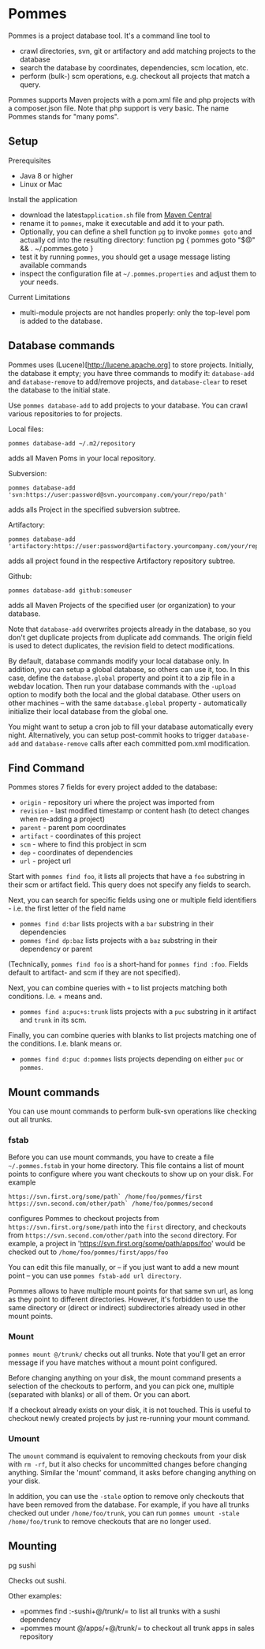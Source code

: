 # Pommes

Pommes is a project database tool. It's a command line tool to
* crawl directories, svn, git or artifactory and add matching projects to the database
* search the database by coordinates, dependencies, scm location, etc. 
* perform (bulk-) scm operations, e.g. checkout all projects that match a query.
  
Pommes supports Maven projects with a pom.xml file and php projects with a composer.json file. Note that php support is very basic. 
The name Pommes stands for "many poms".

## Setup

Prerequisites
* Java 8 or higher
* Linux or Mac

Install the application
* download the latest`application.sh` file from [Maven Central](http://search.maven.org/#search%7Cgav%7C1%7Cg%3A%22net.oneandone%22%20AND%20a%3A%22pommes%22) 
* rename it to `pommes`, make it executable and add it to your path.
* Optionally, you can define a shell function `pg` to invoke `pommes goto` and actually cd into the resulting directory:
       function pg {
         pommes goto "$@" && . ~/.pommes.goto
       }
* test it by running `pommes`, you should get a usage message listing available commands
* inspect the configuration file at `~/.pommes.properties` and adjust them to your needs.

Current Limitations
* multi-module projects are not handles properly: only the top-level pom is added to the database.

## Database commands

Pommes uses (Lucene)[http://lucene.apache.org] to store projects. Initially, the database it empty; you have three commands to 
modify it: `database-add` and `database-remove` to add/remove projects, and `database-clear` to reset the database to the initial state.
                                                                         
Use `pommes database-add` to add projects to your database. You can crawl various repositories to for projects.

Local files:

    pommes database-add ~/.m2/repository
    
adds all Maven Poms in your local repository.

Subversion:

    pommes database-add 'svn:https://user:password@svn.yourcompany.com/your/repo/path'

adds alls Project in the specified subversion subtree.

Artifactory:

    pommes database-add 'artifactory:https://user:password@artifactory.yourcompany.com/your/repo/path' 
    
adds all project found in the respective Artifactory repository subtree.

Github:

    pommes database-add github:someuser

adds all Maven Projects of the specified user (or organization) to your database.

Note that `database-add` overwrites projects already in the database, so you don't get duplicate projects from duplicate add commands.
The origin field is used to detect duplicates, the revision field to detect modifications.  

By default, database commands modify your local database only. In addition, you can setup a global database, so others can use it, too. 
In this case, define the `database.global` property and point it to a zip file in a webdav location. Then run your database commands 
with the `-upload` option to modify both the local and the global database. Other users on other machines – with the same 
`database.global` property - automatically initialize their local database from the global one.

You might want to setup a cron job to fill your database automatically every night. Alternatively, you can setup post-commit hooks to 
trigger `database-add` and `database-remove` calls after each committed pom.xml modification.

## Find Command

Pommes stores 7 fields for every project added to the database:
* `origin` - repository uri where the project was imported from
* `revision` - last modified timestamp or content hash (to detect changes when re-adding a project)
* `parent` - parent pom coordinates
* `artifact` - coordinates of this project
* `scm` - where to find this probject in scm
* `dep` - coordinates of dependencies
* `url` - project url

Start with `pommes find foo`, it lists all projects that have a `foo` substring in their scm or artifact field. This query does not specify
any fields to search. 

Next, you can search for specific fields using one or multiple field identifiers - i.e. the first letter of the field name
* `pommes find d:bar` lists projects with a `bar` substring in their dependencies
* `pommes find dp:baz` lists projects with a `baz` substring in their dependency or parent

(Technically, `pommes find foo` is a short-hand for `pommes find :foo`. Fields default to artifact- and scm if they are not specified).

Next, you can combine queries with `+` to list projects matching both conditions. I.e. + means and.
* `pommes find a:puc+s:trunk` lists projects with a `puc` substring in it artifact and `trunk` in its scm.

Finally, you can combine queries with blanks to list projects matching one of the conditions. I.e. blank means or.
* `pommes find d:puc d:pommes` lists projects depending on either `puc` or `pommes`.

## Mount commands

You can use mount commands to perform bulk-svn operations like checking out all trunks.

### fstab 

Before you can use mount commands, you have to create a file `~/.pommes.fstab` in your home directory. This file contains a list of mount points to configure where you want checkouts to show up on your disk. For example

    https://svn.first.org/some/path` /home/foo/pommes/first
    https://svn.second.com/other/path` /home/foo/pommes/second

configures Pommes to checkout projects from `https://svn.first.org/some/path` into the `first` directory, and checkouts from `https://svn.second.com/other/path` into the `second` directory. For example, a project in 'https://svn.first.org/some/path/apps/foo' would be checked out to `/home/foo/pommes/first/apps/foo`

You can edit this file manually, or – if you just want to add a new mount point – you can use `pommes fstab-add url directory`.

Pommes allows to have multiple mount points for that same svn url, as long as they point to different directories. However, it's forbidden to use the same directory or (direct or indirect) subdirectories already used in other mount points.

### Mount

`pommes mount @/trunk/` checks out all trunks. Note that you'll get an error message if you have matches without a mount point configured.

Before changing anything on your disk, the mount command presents a selection of the checkouts to perform, and you can pick one, multiple (separated with blanks) or all of them. Or you can abort.

If a checkout already exists on your disk, it is not touched. This is useful to checkout newly created projects by just re-running your mount command.

### Umount

The `umount` command is equivalent to removing checkouts from your disk with `rm -rf`, but it also checks for uncommitted changes before changing anything. Similar the 'mount' command, it asks before changing anything on your disk.

In addition, you can use the `-stale` option to remove only checkouts that have been removed from the database. For example, if you have all trunks checked out under `/home/foo/trunk`, you can run `pommes umount -stale /home/foo/trunk` to remove checkouts that are no longer used.

    







## Mounting

<verbatim>
pg sushi
</verbatim>

Checks out sushi.

Other examples:

   * =pommes find :-sushi+@/trunk/= to list all trunks with a sushi dependency
   * =pommes mount @/apps/+@/trunk/= to checkout all trunk apps in sales repository

